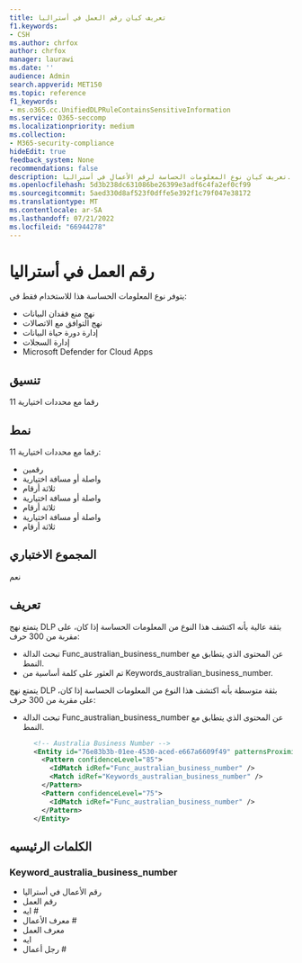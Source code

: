 ```yaml
---
title: تعريف كيان رقم العمل في أستراليا
f1.keywords:
- CSH
ms.author: chrfox
author: chrfox
manager: laurawi
ms.date: ''
audience: Admin
search.appverid: MET150
ms.topic: reference
f1_keywords:
- ms.o365.cc.UnifiedDLPRuleContainsSensitiveInformation
ms.service: O365-seccomp
ms.localizationpriority: medium
ms.collection:
- M365-security-compliance
hideEdit: true
feedback_system: None
recommendations: false
description: تعريف كيان نوع المعلومات الحساسة لرقم الأعمال في أستراليا.
ms.openlocfilehash: 5d3b238dc631086be26399e3adf6c4fa2ef0cf99
ms.sourcegitcommit: 5aed330d8af523f0dffe5e392f1c79f047e38172
ms.translationtype: MT
ms.contentlocale: ar-SA
ms.lasthandoff: 07/21/2022
ms.locfileid: "66944278"
---
```

# <a name="australia-business-number"></a>رقم العمل في أستراليا

يتوفر نوع المعلومات الحساسة هذا للاستخدام فقط في:

- نهج منع فقدان البيانات
- نهج التوافق مع الاتصالات
- إدارة دورة حياة البيانات
- إدارة السجلات
- Microsoft Defender for Cloud Apps

## <a name="format"></a>تنسيق

11 رقما مع محددات اختيارية

## <a name="pattern"></a>نمط

11 رقما مع محددات اختيارية:

- رقمين
- واصلة أو مسافة اختيارية
- ثلاثة أرقام
- واصلة أو مسافة اختيارية
- ثلاثة أرقام
- واصلة أو مسافة اختيارية
- ثلاثة أرقام

## <a name="checksum"></a>المجموع الاختباري

نعم

## <a name="definition"></a>تعريف

يتمتع نهج DLP بثقة عالية بأنه اكتشف هذا النوع من المعلومات الحساسة إذا كان، على مقربة من 300 حرف:

- تبحث الدالة Func_australian_business_number عن المحتوى الذي يتطابق مع النمط.
- تم العثور على كلمة أساسية من Keywords_australian_business_number.

يتمتع نهج DLP بثقة متوسطة بأنه اكتشف هذا النوع من المعلومات الحساسة إذا كان، على مقربة من 300 حرف:

- تبحث الدالة Func_australian_business_number عن المحتوى الذي يتطابق مع النمط.

```xml
      <!-- Australia Business Number -->
      <Entity id="76e83b3b-01ee-4530-aced-e667a6609f49" patternsProximity="300" recommendedConfidence="85">
        <Pattern confidenceLevel="85">
          <IdMatch idRef="Func_australian_business_number" />
          <Match idRef="Keywords_australian_business_number" />
        </Pattern>
        <Pattern confidenceLevel="75">
          <IdMatch idRef="Func_australian_business_number" />
        </Pattern>
      </Entity>
```
## <a name="keywords"></a>الكلمات الرئيسيه

### <a name="keyword_australia_business_number"></a>Keyword_australia_business_number

- رقم الأعمال في أستراليا
- رقم العمل
- ايه #
- معرف الأعمال #
- معرف العمل
- ايه
- رجل أعمال #